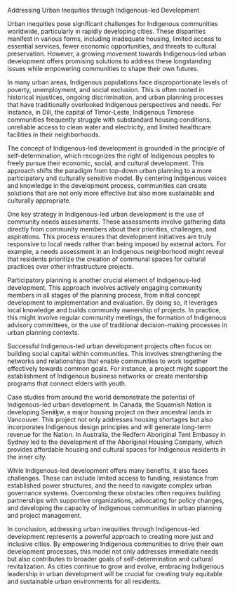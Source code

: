 Addressing Urban Inequities through Indigenous-led Development

Urban inequities pose significant challenges for Indigenous communities worldwide, particularly in rapidly developing cities. These disparities manifest in various forms, including inadequate housing, limited access to essential services, fewer economic opportunities, and threats to cultural preservation. However, a growing movement towards Indigenous-led urban development offers promising solutions to address these longstanding issues while empowering communities to shape their own futures.

In many urban areas, Indigenous populations face disproportionate levels of poverty, unemployment, and social exclusion. This is often rooted in historical injustices, ongoing discrimination, and urban planning processes that have traditionally overlooked Indigenous perspectives and needs. For instance, in Dili, the capital of Timor-Leste, Indigenous Timorese communities frequently struggle with substandard housing conditions, unreliable access to clean water and electricity, and limited healthcare facilities in their neighborhoods.

The concept of Indigenous-led development is grounded in the principle of self-determination, which recognizes the right of Indigenous peoples to freely pursue their economic, social, and cultural development. This approach shifts the paradigm from top-down urban planning to a more participatory and culturally sensitive model. By centering Indigenous voices and knowledge in the development process, communities can create solutions that are not only more effective but also more sustainable and culturally appropriate.

One key strategy in Indigenous-led urban development is the use of community needs assessments. These assessments involve gathering data directly from community members about their priorities, challenges, and aspirations. This process ensures that development initiatives are truly responsive to local needs rather than being imposed by external actors. For example, a needs assessment in an Indigenous neighborhood might reveal that residents prioritize the creation of communal spaces for cultural practices over other infrastructure projects.

Participatory planning is another crucial element of Indigenous-led development. This approach involves actively engaging community members in all stages of the planning process, from initial concept development to implementation and evaluation. By doing so, it leverages local knowledge and builds community ownership of projects. In practice, this might involve regular community meetings, the formation of Indigenous advisory committees, or the use of traditional decision-making processes in urban planning contexts.

Successful Indigenous-led urban development projects often focus on building social capital within communities. This involves strengthening the networks and relationships that enable communities to work together effectively towards common goals. For instance, a project might support the establishment of Indigenous business networks or create mentorship programs that connect elders with youth.

Case studies from around the world demonstrate the potential of Indigenous-led urban development. In Canada, the Squamish Nation is developing Sen̓áḵw, a major housing project on their ancestral lands in Vancouver. This project not only addresses housing shortages but also incorporates Indigenous design principles and will generate long-term revenue for the Nation. In Australia, the Redfern Aboriginal Tent Embassy in Sydney led to the development of the Aboriginal Housing Company, which provides affordable housing and cultural spaces for Indigenous residents in the inner city.

While Indigenous-led development offers many benefits, it also faces challenges. These can include limited access to funding, resistance from established power structures, and the need to navigate complex urban governance systems. Overcoming these obstacles often requires building partnerships with supportive organizations, advocating for policy changes, and developing the capacity of Indigenous communities in urban planning and project management.

In conclusion, addressing urban inequities through Indigenous-led development represents a powerful approach to creating more just and inclusive cities. By empowering Indigenous communities to drive their own development processes, this model not only addresses immediate needs but also contributes to broader goals of self-determination and cultural revitalization. As cities continue to grow and evolve, embracing Indigenous leadership in urban development will be crucial for creating truly equitable and sustainable urban environments for all residents.